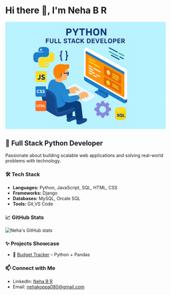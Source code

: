 # Hi there 👋, I'm Neha B R 
![Developer Animation](developer.png)

## 🚀 Full Stack Python Developer  
Passionate about building scalable web applications and solving real-world problems with technology.  


### 🛠 Tech Stack  
- **Languages:** Python, JavaScript, SQL, HTML, CSS  
- **Frameworks:** Django  
- **Databases:** MySQL, Orcale SQL  
- **Tools:** Git,VS Code  

### 📈 GitHub Stats  
![Neha's GitHub stats](https://github-readme-stats.vercel.app/api?username=neharamaswamy&show_icons=true&theme=radical)  

### ✨ Projects Showcase   
- 🔗 [Budget Tracker](https://github.com/NehaRamaswamy/budget-tracker) – Python + Pandas  

### 📫 Connect with Me  
- LinkedIn: [Neha B R](linkedin.com/in/neha-b-r-b2b773232)  
- Email: nehakoppa080@gmail.com  
